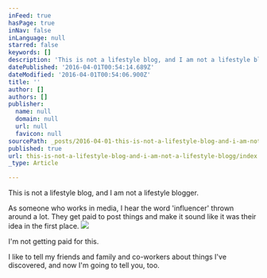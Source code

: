 ```yaml
---
inFeed: true
hasPage: true
inNav: false
inLanguage: null
starred: false
keywords: []
description: 'This is not a lifestyle blog, and I am not a lifestyle blogger.'
datePublished: '2016-04-01T00:54:14.689Z'
dateModified: '2016-04-01T00:54:06.900Z'
title: ''
author: []
authors: []
publisher:
  name: null
  domain: null
  url: null
  favicon: null
sourcePath: _posts/2016-04-01-this-is-not-a-lifestyle-blog-and-i-am-not-a-lifestyle-blogg.md
published: true
url: this-is-not-a-lifestyle-blog-and-i-am-not-a-lifestyle-blogg/index.html
_type: Article

---
```

This is not a lifestyle blog, and I am not a lifestyle blogger.

As someone who works in media, I hear the word 'influencer' thrown around a lot. They get paid to post things and make it sound like it was their idea in the first place.
![](https://the-grid-user-content.s3-us-west-2.amazonaws.com/9dd89631-283d-4ccd-94dc-ff5a27f9d8a1.jpg)

I'm not getting paid for this.

I like to tell my friends and family and co-workers about things I've discovered, and now I'm going to tell you, too.